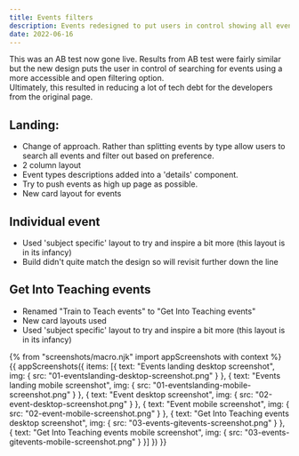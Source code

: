 ```yaml
---
title: Events filters
description: Events redesigned to put users in control showing all events up front
date: 2022-06-16
---
```


This was an AB test now gone live. Results from AB test were fairly similar but the new design puts the user in control of searching for events using a more accessible and open filtering option.<br>
Ultimately, this resulted in reducing a lot of tech debt for the developers from the original page.

## Landing:

- Change of approach. Rather than splitting events by type allow users to search all events and filter out based on preference.
- 2 column layout
- Event types descriptions added into a 'details' component.
- Try to push events as high up page as possible.
- New card layout for events

## Individual event

- Used 'subject specific' layout to try and inspire a bit more (this layout is in its infancy)
- Build didn't quite match the design so will revisit further down the line


## Get Into Teaching events

- Renamed "Train to Teach events" to "Get Into Teaching events" 
- New card layouts used
- Used 'subject specific' layout to try and inspire a bit more (this layout is in its infancy)


{% from "screenshots/macro.njk" import appScreenshots with context %}
{{ appScreenshots({
  items: [{
      text: "Events landing desktop screenshot",
      img: { src: "01-eventslanding-desktop-screenshot.png" }
    }, {
      text: "Events landing mobile screenshot",
      img: { src: "01-eventslanding-mobile-screenshot.png" }
    }, {
      text: "Event desktop screenshot",
      img: { src: "02-event-desktop-screenshot.png" }
    }, {
      text: "Event mobile screenshot",
      img: { src: "02-event-mobile-screenshot.png" }
    }, {
      text: "Get Into Teaching events desktop screenshot",
      img: { src: "03-events-gitevents-screenshot.png" }
    }, {
      text: "Get Into Teaching events mobile screenshot",
      img: { src: "03-events-gitevents-mobile-screenshot.png" }
    }]
}) }}
